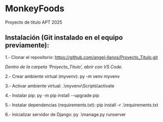 # MonkeyFoods
Proyecto de título APT 2025

## Instalación (Git instalado en el equipo previamente):

1.- Clonar el repositorio:
    https://github.com/angel-llanos/Proyecto_Titulo.git
    
*Dentro de la carpeta 'Proyecto_Titulo', abrir con VS Code.*

2.- Crear ambiente virtual (myvenv):
    py -m venv myvenv

3.- Activar ambiente virtual:
    .\myvenv\Scripts\activate

4.- Instalar pip:
    py -m pip install --upgrade pip

5.- Instalar dependencias (requirements.txt):
    pip install -r .\requirements.txt

6.- Inicializar servidor de Django:
    py .\manage.py runserver
